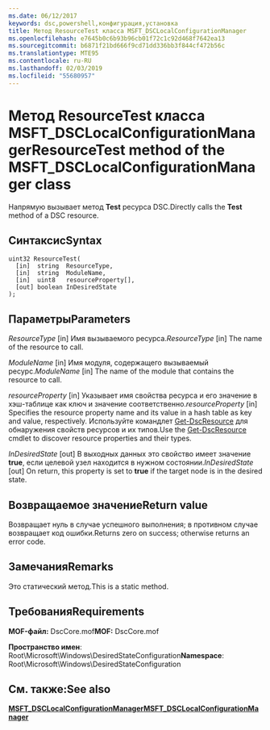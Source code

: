 ```yaml
---
ms.date: 06/12/2017
keywords: dsc,powershell,конфигурация,установка
title: Метод ResourceTest класса MSFT_DSCLocalConfigurationManager
ms.openlocfilehash: e7645b0c6b93b96cb01f72c1c92d468f7642ea13
ms.sourcegitcommit: b6871f21bd666f9cd71dd336bb3f844cf472b56c
ms.translationtype: MTE95
ms.contentlocale: ru-RU
ms.lasthandoff: 02/03/2019
ms.locfileid: "55680957"
---
```

# <a name="resourcetest-method-of-the-msftdsclocalconfigurationmanager-class"></a><span data-ttu-id="5e89d-103">Метод ResourceTest класса MSFT_DSCLocalConfigurationManager</span><span class="sxs-lookup"><span data-stu-id="5e89d-103">ResourceTest method of the MSFT_DSCLocalConfigurationManager class</span></span>

<span data-ttu-id="5e89d-104">Напрямую вызывает метод **Test** ресурса DSC.</span><span class="sxs-lookup"><span data-stu-id="5e89d-104">Directly calls the **Test** method of a DSC resource.</span></span>

## <a name="syntax"></a><span data-ttu-id="5e89d-105">Синтаксис</span><span class="sxs-lookup"><span data-stu-id="5e89d-105">Syntax</span></span>

```mof
uint32 ResourceTest(
  [in]  string  ResourceType,
  [in]  string  ModuleName,
  [in]  uint8   resourceProperty[],
  [out] boolean InDesiredState
);
```

## <a name="parameters"></a><span data-ttu-id="5e89d-106">Параметры</span><span class="sxs-lookup"><span data-stu-id="5e89d-106">Parameters</span></span>

<span data-ttu-id="5e89d-107">*ResourceType* \[in\] Имя вызываемого ресурса.</span><span class="sxs-lookup"><span data-stu-id="5e89d-107">*ResourceType* \[in\] The name of the resource to call.</span></span>

<span data-ttu-id="5e89d-108">*ModuleName* \[in\] Имя модуля, содержащего вызываемый ресурс.</span><span class="sxs-lookup"><span data-stu-id="5e89d-108">*ModuleName* \[in\] The name of the module that contains the resource to call.</span></span>

<span data-ttu-id="5e89d-109">*resourceProperty* \[in\] Указывает имя свойства ресурса и его значение в хэш-таблице как ключ и значение соответственно.</span><span class="sxs-lookup"><span data-stu-id="5e89d-109">*resourceProperty* \[in\] Specifies the resource property name and its value in a hash table as key and value, respectively.</span></span> <span data-ttu-id="5e89d-110">Используйте командлет [Get-DscResource](/powershell/module/PSDesiredStateConfiguration/Get-DscResource) для обнаружения свойств ресурсов и их типов.</span><span class="sxs-lookup"><span data-stu-id="5e89d-110">Use the [Get-DscResource](/powershell/module/PSDesiredStateConfiguration/Get-DscResource) cmdlet to discover resource properties and their types.</span></span>

<span data-ttu-id="5e89d-111">*InDesiredState* \[out\] В выходных данных это свойство имеет значение **true**, если целевой узел находится в нужном состоянии.</span><span class="sxs-lookup"><span data-stu-id="5e89d-111">*InDesiredState* \[out\] On return, this property is set to **true** if the target node is in the desired state.</span></span>

## <a name="return-value"></a><span data-ttu-id="5e89d-112">Возвращаемое значение</span><span class="sxs-lookup"><span data-stu-id="5e89d-112">Return value</span></span>

<span data-ttu-id="5e89d-113">Возвращает нуль в случае успешного выполнения; в противном случае возвращает код ошибки.</span><span class="sxs-lookup"><span data-stu-id="5e89d-113">Returns zero on success; otherwise returns an error code.</span></span>

## <a name="remarks"></a><span data-ttu-id="5e89d-114">Замечания</span><span class="sxs-lookup"><span data-stu-id="5e89d-114">Remarks</span></span>

<span data-ttu-id="5e89d-115">Это статический метод.</span><span class="sxs-lookup"><span data-stu-id="5e89d-115">This is a static method.</span></span>

## <a name="requirements"></a><span data-ttu-id="5e89d-116">Требования</span><span class="sxs-lookup"><span data-stu-id="5e89d-116">Requirements</span></span>

<span data-ttu-id="5e89d-117">**MOF-файл:** DscCore.mof</span><span class="sxs-lookup"><span data-stu-id="5e89d-117">**MOF:** DscCore.mof</span></span>

<span data-ttu-id="5e89d-118">**Пространство имен**: Root\Microsoft\Windows\DesiredStateConfiguration</span><span class="sxs-lookup"><span data-stu-id="5e89d-118">**Namespace**: Root\Microsoft\Windows\DesiredStateConfiguration</span></span>

## <a name="see-also"></a><span data-ttu-id="5e89d-119">См. также:</span><span class="sxs-lookup"><span data-stu-id="5e89d-119">See also</span></span>

[<span data-ttu-id="5e89d-120">**MSFT_DSCLocalConfigurationManager**</span><span class="sxs-lookup"><span data-stu-id="5e89d-120">**MSFT_DSCLocalConfigurationManager**</span></span>](msft-dsclocalconfigurationmanager.md)